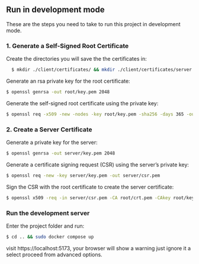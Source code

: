 ## Run in development mode

These are the steps you need to take to run this project in development mode.

### 1. Generate a Self-Signed Root Certificate

Create the directories you will save the the certificates in:

```bash
  $ mkdir ./client/certificates/ && mkdir ./client/certificates/server && mkdir ./client/certificates/root && cd ./client/certificates.
```

Generate an rsa private key for the root certificate:

```bash
$ openssl genrsa -out root/key.pem 2048
```

Generate the self-signed root certificate using the private key:

```bash
$ openssl req -x509 -new -nodes -key root/key.pem -sha256 -days 365 -out root/crt.pem
```

### 2. Create a Server Certificate

Generate a private key for the server:

```bash
$ openssl genrsa -out server/key.pem 2048
```

Generate a certificate signing request (CSR) using the server’s private key:

```bash
$ openssl req -new -key server/key.pem -out server/csr.pem
```

Sign the CSR with the root certificate to create the server certificate:

```bash
$ openssl x509 -req -in server/csr.pem -CA root/crt.pem -CAkey root/key.pem -CAcreateserial -out server/crt.pem -days 365 -sha256
```

### Run the development server

Enter the project folder and run:

```bash
$ cd .. && sudo docker compose up
```

visit https://localhost:5173, your browser will show a warning just ignore it a select proceed from advanced options.
